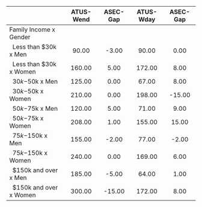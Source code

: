 
|                      |    ATUS-Wend |     ASEC-Gap |    ATUS-Wday |     ASEC-Gap |
| -------------------- | :----------: | :----------: | :----------: | :----------: |
| Family Income x Gender |              |              |              |              |
| &nbsp;&nbsp;Less than $30k x Men |        90.00 |        -3.00 |        90.00 |         0.00 |
| &nbsp;&nbsp;Less than $30k x Women |       160.00 |         5.00 |       172.00 |         8.00 |
| &nbsp;&nbsp;$30k-$50k x Men |       125.00 |         0.00 |        67.00 |         8.00 |
| &nbsp;&nbsp;$30k-$50k x Women |       210.00 |         0.00 |       198.00 |       -15.00 |
| &nbsp;&nbsp;$50k-$75k x Men |       120.00 |         5.00 |        71.00 |         9.00 |
| &nbsp;&nbsp;$50k-$75k x Women |       208.00 |         1.00 |       155.00 |        15.00 |
| &nbsp;&nbsp;$75k-$150k x Men |       155.00 |        -2.00 |        77.00 |        -2.00 |
| &nbsp;&nbsp;$75k-$150k x Women |       240.00 |         0.00 |       169.00 |         6.00 |
| &nbsp;&nbsp;$150k and over x Men |       185.00 |        -5.00 |        64.00 |         1.00 |
| &nbsp;&nbsp;$150k and over x Women |       300.00 |       -15.00 |       172.00 |         8.00 |


